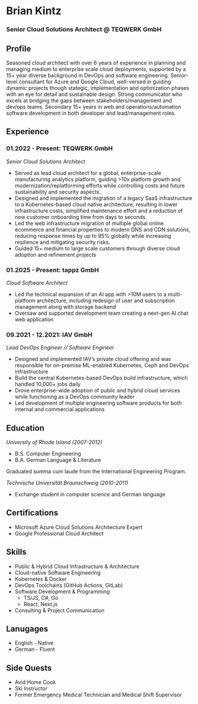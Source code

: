 # Brian Kintz

### Senior Cloud Solutions Architect @ TEQWERK GmbH

## Profile

Seasoned cloud architect with over 6 years of experience in planning and managing medium to enterprise scale cloud deployments, supported by a 15+ year diverse background in DevOps and software engineering. Senior-level consultant for Azure and Google Cloud, well-versed in guiding dynamic projects though stategic, implementation and optimization phases with an eye for detail and sustainable design. Strong communicator who excels at bridging the gaps between stakeholders/management and dev/ops teams. Secondary 15+ years in web and operations/automation software development in both developer and lead/management roles.

## Experience

### 01.2022 - Present: TEQWERK GmbH

*Senior Cloud Solutions Architect*

* Served as lead cloud architect for a global, enterprise-scale manufacturing analytics platform, guiding >10x platform growth and modernization/replatforming efforts while controlling costs and future sustainability and security aspects.
* Designed and implemented the migration of a legacy SaaS infrastructure to a Kubernetes-based cloud native architecture, resulting in lower infrastructure costs, simplified maintenance effort and a reduction of new customer onboarding time from days to seconds.
* Led the web infrastructure migration of multiple global online ecommerce and financial properties to modern DNS and CDN solutions, reducing response times by up to 95% globally while increasing resilience and mitigating security risks.
* Guided 15+ medium to large scale customers through diverse cloud adoption and refinement projects

### 01.2025 - Present: tappz GmbH

*Cloud Software Architect*

* Led the technical expansion of an AI app with >10M users to a multi-platform architecture, including redesign of user and subscription management along with storage backend
* Oversaw and supported development team creating a next-gen AI chat web application

### 09.2021 - 12.2021: IAV GmbH

*Lead DevOps Engineer // Software Engineer*

* Designed and implemented IAV’s private cloud offering and was responsible for on-premise ML-enabled Kubernetes, Ceph and DevOps infrastructure
* Build the central Kubernetes-based DevOps build infrastructure, which handled 10,000+ jobs daily
* Drove enterprise-wide adoption of public and hybrid cloud services while functioning as a DevOps community leader
* Led development of multiple engineering software products for both internal and commercial applications

## Education

*University of Rhode Island (2007-2012)*

* B.S. Computer Engineering
* B.A. German Language & Literature

Graduated summa cum laude from the International Engineering Program.

*Technische Universität Braunschweig (2010-2011)*

* Exchange student in computer science and German language

## Certifications

* Microsoft Azure Cloud Solutions Architecture Expert
* Google Professional Cloud Architect

## Skills

* Public & Hybrid Cloud Infrastructure & Architecture
* Cloud-native Software Engineering
* Kubernetes & Docker
* DevOps Toolchains (GitHub Actions, GitLab)
* Software Development & Programming
  * TS/JS, C#, Go
  * React, Next.js
* Consulting & Project Communication

## Lanugages

* English - Native
* German - Fluent

## Side Quests

* Avid Home Cook
* Ski Instructor
* Former Emergency Medical Technician and Medical Shift Supervisor
